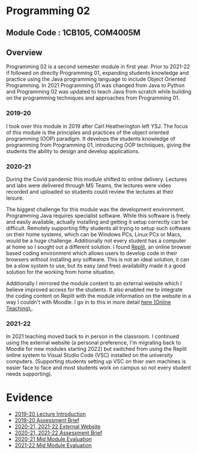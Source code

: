 # Programming 02

## Module Code : 1CB105, COM4005M

## Overview

Programming 02 is a second semester module in first year. Prior to 2021-22 if followed on directly Programming 01, expanding students knowledge and practice using the Java programming language to include Object Oriented Programming. In 2021 Programming 01 was changed from Java to Python and Programming 02 was updated to teach Java from scratch while building on the programming techniques and approaches from Programming 01.  

### 2019-20

I took over this module in 2019 after Carl Heatherington left YSJ. The focus of this module is the principles and practices of the object oriented programming (OOP) paradigm. It develops the students knowledge of programming from Programming 01, introducing OOP techniques, giving the students the ability to design and develop applications. 

### 2020-21

During the Covid pandemic this module shifted to online delivery. Lectures and labs were delivered through MS Teams, the lectures were video recorded and uploaded so students could review the lectures at their leisure.  

The biggest challenge for this module was the development environment. Programming Java requires specialist software. While this software is freely and easily available, actually installing and getting it setup correctly can be difficult. Remotely supporting fifty students all trying to setup such software on their home systems, which can be Windows PCs, Linux PCs or Macs, would be a huge challenge. Additionally not every student has a computer at home so I sought out a different solution. I found [Replit](https://replit.com/), an online browser based coding environment which allows users to develop code in their browsers without installing any software. This is not an ideal solution, it can be a slow system to use, but its easy (and free) availability made it a good solution for the working from home situation.  

Additionally I mirrored the module content to an external website which I believe improved access for the students. It also enabled me to integrate the coding content on Replit with the module information on the website in a way I couldn't with Moodle. I go in to this in more detail [here (Online Teaching).](../../../CaseStudies/OnlineTeaching.md).  

### 2021-22

In 2021 teaching moved back to in person in the classroom. I continued using the external website (a personal preference, I'm migrating back to Moodle for new modules starting 2022) but switched from using the Replit online system to Visual Studio Code (VSC) installed on the university computers. (Supporting students setting up VSC on thier own machines is easier face to face and most students work on campus so not every student needs supporting).  

# Evidence

* [2019-20 Lecture Introduction](../../../evidence/1CB105-Lecture-01-Anim.pdf)
* [2019-20 Assessment Brief](../../../evidence/AssessmentBrief1CB1051920.doc)
* [2020-21, 2021-22 External Website](https://ysjprog02.netlify.app/)
* [2020-21, 2021-22 Assessment Brief](../../../evidence/COM4005M-AssessmentBrief-2020-21.doc)
* [2020-21 Mid Module Evaluation](../../../evidence/Prog02-2021MidMod.pdf)
* [2021-22 Mid Module Evaluation](../../../evidence/Prog02-2122MidMod.pdf)

